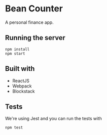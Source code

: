# Bean Counter

A personal finance app.


## Running the server

```
npm install
npm start
```

## Built with

* ReactJS
* Webpack
* Blockstack


## Tests

We're using Jest and you can run the tests with

```
npm test
```

